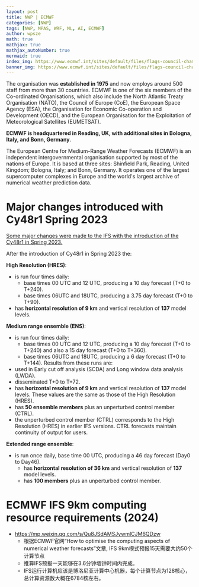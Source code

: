 ```yaml
---
layout: post
title: NWP | ECMWF
categories: [NWP]
tags: [NWP, MPAS, WRF, ML, AI, ECMWF]
author: wpsze
math: true
mathjax: true
mathjax_autoNumber: true
mermaid: true
index_img: https://www.ecmwf.int/sites/default/files/flags-council-chamber-650px.jpg
banner_img: https://www.ecmwf.int/sites/default/files/flags-council-chamber-650px.jpg
---
```


The organisation was **established in 1975** and now employs around 500 staff from more than 30 countries. ECMWF is one of the six members of the Co-ordinated Organisations, which also include the North Atlantic Treaty Organisation (NATO), the Council of Europe (CoE), the European Space Agency (ESA), the Organisation for Economic Co-operation and Development (OECD), and the European Organisation for the Exploitation of Meteorological Satellites (EUMETSAT).

**ECMWF is headquartered in Reading, UK, with additional sites in Bologna, Italy, and Bonn, Germany**.

The European Centre for Medium-Range Weather Forecasts (ECMWF) is an independent intergovernmental organisation supported by most of the nations of Europe. It is based at three sites: Shinfield Park, Reading, United Kingdom; Bologna, Italy; and Bonn, Germany. It operates one of the largest supercomputer complexes in Europe and the world's largest archive of numerical weather prediction data.

# Major changes introduced with Cy48r1 Spring 2023

[Some major changes were made to the IFS with the introduction of the Cy48r1 in Spring 2023.](https://confluence.ecmwf.int/display/FUG/Section+2.1.2+Model+Configurations)

After the introduction of  Cy48r1 in Spring 2023 the:

**High Resolution (HRES)**:

- is run four times daily:
  - base times 00 UTC and 12 UTC, producing a 10 day forecast (T+0 to T+240).
  - base times 06UTC and 18UTC, producing a 3.75 day forecast (T+0 to T+90).
- has **horizontal resolution of 9 km** and vertical resolution of **137** model levels.

**Medium range ensemble (ENS)**:

- is run four times daily:
  - base times 00 UTC and 12 UTC, producing a 10 day forecast (T+0 to T+240) and also a 15 day forecast (T+0 to T+360).
  - base times 06UTC and 18UTC, producing a 6 day forecast (T+0 to T+144). Results from these runs are:
- used in Early cut off analysis (SCDA) and Long window data analysis (LWDA).
- disseminated T+0 to T+72.
- has **horizontal resolution of 9 km** and vertical resolution of **137**  model levels.  These values are the same as those of the High Resolution (HRES).
- has **50 ensemble members** plus an unperturbed control member (CTRL).
- the unperturbed control member (CTRL) corresponds to the High Resolution (HRES) in earlier IFS versions.  CTRL forecasts maintain continuity of output for users.

**Extended range ensemble**:

- is run once daily, base time 00 UTC, producing a 46 day forecast (Day0 to Day46).
  - has **horizontal resolution of 36 km** and vertical resolution of **137** model levels.  
  - has **100 members** plus an unperturbed control member.

# ECMWF IFS 9km computing resource requirements (2024)

- <https://mp.weixin.qq.com/s/Qu8JSdAMSJywmlCJM6QDzw>
  - 根据ECMWF官网“How to optimise the computing aspects of numerical weather forecasts”文章, IFS 9km模式预报15天需要大约50个计算节点
  - 推算IFS预报一天能够在3.6分钟墙钟时间内完成。
  - IFS运行计算机应该是博洛尼亚计算中心机器，每个计算节点为128核心，总计算资源数大概在6784核左右。